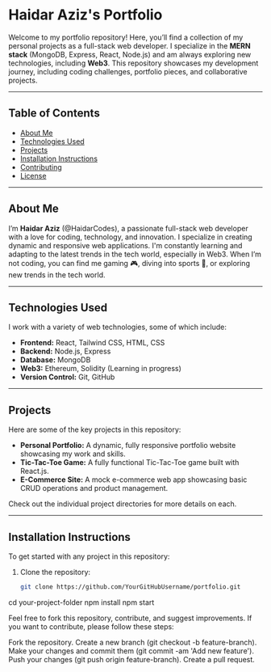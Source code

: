 # Haidar Aziz's Portfolio

Welcome to my portfolio repository! Here, you’ll find a collection of my personal projects as a full-stack web developer. I specialize in the **MERN stack** (MongoDB, Express, React, Node.js) and am always exploring new technologies, including **Web3**. This repository showcases my development journey, including coding challenges, portfolio pieces, and collaborative projects.

---

## Table of Contents

- [About Me](#about-me)
- [Technologies Used](#technologies-used)
- [Projects](#projects)
- [Installation Instructions](#installation-instructions)
- [Contributing](#contributing)
- [License](#license)

---

## About Me

I’m **Haidar Aziz** (@HaidarCodes), a passionate full-stack web developer with a love for coding, technology, and innovation. I specialize in creating dynamic and responsive web applications. I'm constantly learning and adapting to the latest trends in the tech world, especially in Web3. When I’m not coding, you can find me gaming 🎮, diving into sports 🏀, or exploring new trends in the tech world.

---

## Technologies Used

I work with a variety of web technologies, some of which include:

- **Frontend:** React, Tailwind CSS, HTML, CSS
- **Backend:** Node.js, Express
- **Database:** MongoDB
- **Web3:** Ethereum, Solidity (Learning in progress)
- **Version Control:** Git, GitHub

---

## Projects

Here are some of the key projects in this repository:

- **Personal Portfolio:** A dynamic, fully responsive portfolio website showcasing my work and skills.
- **Tic-Tac-Toe Game:** A fully functional Tic-Tac-Toe game built with React.js.
- **E-Commerce Site:** A mock e-commerce web app showcasing basic CRUD operations and product management.

Check out the individual project directories for more details on each.

---

## Installation Instructions

To get started with any project in this repository:

1. Clone the repository:
   ```bash
   git clone https://github.com/YourGitHubUsername/portfolio.git
cd your-project-folder
npm install
npm start

Feel free to fork this repository, contribute, and suggest improvements. If you want to contribute, please follow these steps:

Fork the repository.
Create a new branch (git checkout -b feature-branch).
Make your changes and commit them (git commit -am 'Add new feature').
Push your changes (git push origin feature-branch).
Create a pull request.

